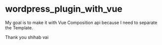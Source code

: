 ﻿# wordpress_plugin_with_vue
 
 My goal is to make it with Vue Composition api because I need to separate the Template.

Thank you shihab vai
